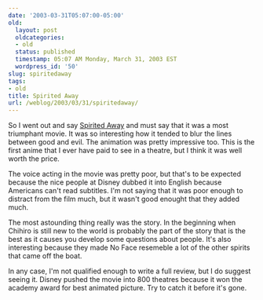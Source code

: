 ```yaml
---
date: '2003-03-31T05:07:00-05:00'
old:
  layout: post
  oldcategories:
  - old
  status: published
  timestamp: 05:07 AM Monday, March 31, 2003 EST
  wordpress_id: '50'
slug: spiritedaway
tags:
- old
title: Spirited Away
url: /weblog/2003/03/31/spiritedaway/
---
```


So I went out and say [Spirited Away](http://disney.go.com/disneyvideos/animatedfilms/miyazaki/index2.html) and must say that it was a most triumphant movie.  It was so interesting how it tended to blur the lines between good and evil. The animation was pretty impressive too.  This is the first anime that I ever have paid to see in a theatre, but I think it was well worth the price.

The voice acting in the movie was pretty poor, but that's to be expected because the nice people at Disney dubbed it into English because Americans can't read subtitles.  I'm not saying that it was poor enough to distract from the film much, but it wasn't good enought that they added much.

The most astounding thing really was the story.  In the beginning when Chihiro is still new to the world is probably the part of the story that is the best as it causes you develop some questions about people.  It's also interesting because they made No Face resemeble a lot of the other spirits that came off the boat.

In any case, I'm not qualified enough to write a full review, but I do suggest seeing it.  Disney pushed the movie into 800 theatres because it won the academy award for best animated picture.  Try to catch it before it's gone.
